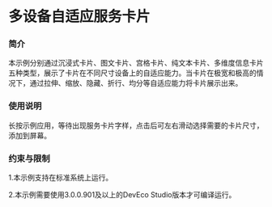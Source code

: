 #  多设备自适应服务卡片

### 简介

本示例分别通过沉浸式卡片、图文卡片、宫格卡片、纯文本卡片、多维度信息卡片五种类型，展示了卡片在不同尺寸设备上的自适应能力。当卡片在极宽和极高的情况下，通过拉伸、缩放、隐藏、折行、均分等自适应能力将卡片展示出来。

### 使用说明

长按示例应用，等待出现服务卡片字样，点击后可左右滑动选择需要的卡片尺寸，添加到屏幕。

### 约束与限制

1.本示例支持在标准系统上运行。

2.本示例需要使用3.0.0.901及以上的DevEco Studio版本才可编译运行。